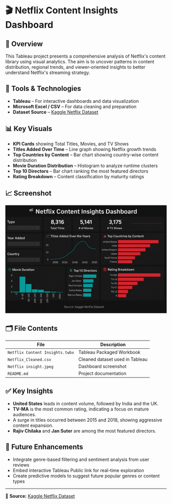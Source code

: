 # 🎬 Netflix Content Insights Dashboard

## 📌 Overview
This Tableau project presents a comprehensive analysis of Netflix's content library using visual analytics. The aim is to uncover patterns in content distribution, regional trends, and viewer-oriented insights to better understand Netflix's streaming strategy.

## 🧰 Tools & Technologies
- **Tableau** – For interactive dashboards and data visualization  
- **Microsoft Excel / CSV** – For data cleaning and preparation  
- **Dataset Source** – [Kaggle Netflix Dataset](https://www.kaggle.com/datasets/shivamb/netflix-shows)

## 📊 Key Visuals
- **KPI Cards** showing Total Titles, Movies, and TV Shows
- **Titles Added Over Time** – Line graph showing Netflix growth trends
- **Top Countries by Content** – Bar chart showing country-wise content distribution
- **Movie Duration Distribution** – Histogram to analyze runtime clusters
- **Top 10 Directors** – Bar chart ranking the most featured directors
- **Rating Breakdown** – Content classification by maturity ratings

## 📈 Screenshot
![Dashboard Preview](Netflix%20insight.jpeg)

## 🗂 File Contents
| File | Description |
|------|-------------|
| `Netflix Content Insights.twbx` | Tableau Packaged Workbook |
| `Netflix_Cleaned.csv` | Cleaned dataset used in Tableau |
| `Netflix insight.jpeg` | Dashboard screenshot |
| `README.md` | Project documentation |

## ✅ Key Insights
- **United States** leads in content volume, followed by India and the UK.
- **TV-MA** is the most common rating, indicating a focus on mature audiences.
- A surge in titles occurred between 2015 and 2018, showing aggressive content expansion.
- **Rajiv Chilaka** and **Jan Suter** are among the most featured directors.

## 🚀 Future Enhancements
- Integrate genre-based filtering and sentiment analysis from user reviews
- Embed interactive Tableau Public link for real-time exploration
- Create predictive models to suggest future popular genres or content types

---

📌 **Source:** [Kaggle Netflix Dataset](https://www.kaggle.com/datasets/shivamb/netflix-shows)
